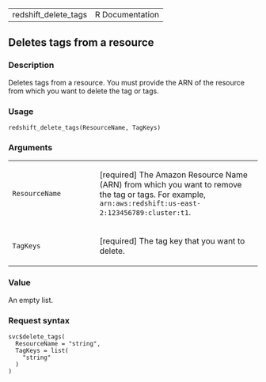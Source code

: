 <table style="width: 100%;">
<tbody>
<tr class="odd">
<td>redshift_delete_tags</td>
<td style="text-align: right;">R Documentation</td>
</tr>
</tbody>
</table>

## Deletes tags from a resource

### Description

Deletes tags from a resource. You must provide the ARN of the resource
from which you want to delete the tag or tags.

### Usage

    redshift_delete_tags(ResourceName, TagKeys)

### Arguments

<table>
<colgroup>
<col style="width: 35%" />
<col style="width: 65%" />
</colgroup>
<tbody>
<tr class="odd">
<td><code
id="redshift_delete_tags_:_ResourceName">ResourceName</code></td>
<td><p>[required] The Amazon Resource Name (ARN) from which you want to
remove the tag or tags. For example,
<code>arn:aws:redshift:us-east-2:123456789:cluster:t1</code>.</p></td>
</tr>
<tr class="even">
<td><code id="redshift_delete_tags_:_TagKeys">TagKeys</code></td>
<td><p>[required] The tag key that you want to delete.</p></td>
</tr>
</tbody>
</table>

### Value

An empty list.

### Request syntax

    svc$delete_tags(
      ResourceName = "string",
      TagKeys = list(
        "string"
      )
    )
